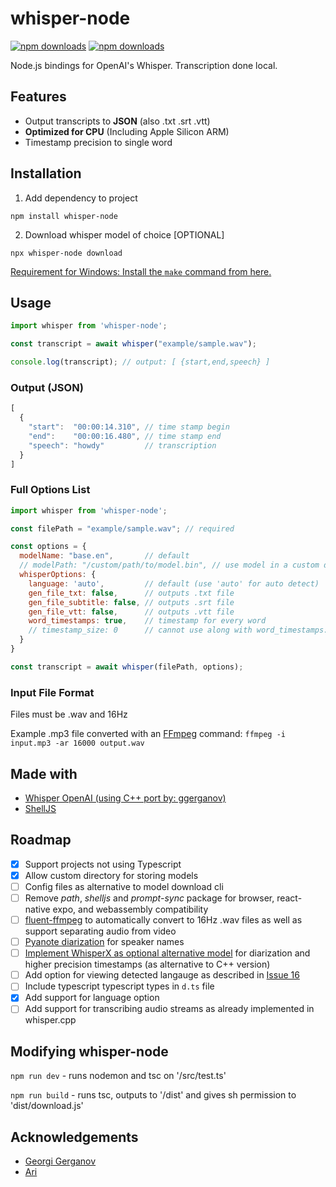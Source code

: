 # whisper-node

[![npm downloads](https://img.shields.io/npm/dm/whisper-node)](https://npmjs.org/package/whisper-node)
[![npm downloads](https://img.shields.io/npm/l/whisper-node)](https://npmjs.org/package/whisper-node)  

Node.js bindings for OpenAI's Whisper. Transcription done local.

## Features

- Output transcripts to **JSON** (also .txt .srt .vtt)
- **Optimized for CPU** (Including Apple Silicon ARM)
- Timestamp precision to single word

## Installation

1. Add dependency to project

```text
npm install whisper-node
```

2. Download whisper model of choice [OPTIONAL]

```text
npx whisper-node download
```

[Requirement for Windows: Install the ```make``` command from here.](https://gnuwin32.sourceforge.net/packages/make.htm)

## Usage

```javascript
import whisper from 'whisper-node';

const transcript = await whisper("example/sample.wav");

console.log(transcript); // output: [ {start,end,speech} ]
```

### Output (JSON)

```javascript
[
  {
    "start":  "00:00:14.310", // time stamp begin
    "end":    "00:00:16.480", // time stamp end
    "speech": "howdy"         // transcription
  }
]
```

### Full Options List

```javascript
import whisper from 'whisper-node';

const filePath = "example/sample.wav"; // required

const options = {
  modelName: "base.en",       // default
  // modelPath: "/custom/path/to/model.bin", // use model in a custom directory (cannot use along with 'modelName')
  whisperOptions: {
    language: 'auto',         // default (use 'auto' for auto detect)
    gen_file_txt: false,      // outputs .txt file
    gen_file_subtitle: false, // outputs .srt file
    gen_file_vtt: false,      // outputs .vtt file
    word_timestamps: true,    // timestamp for every word
    // timestamp_size: 0      // cannot use along with word_timestamps:true
  }
}

const transcript = await whisper(filePath, options);
```

### Input File Format

Files must be .wav and 16Hz

Example .mp3 file converted with an [FFmpeg](https://ffmpeg.org) command: ```ffmpeg -i input.mp3 -ar 16000 output.wav```

## Made with

- [Whisper OpenAI (using C++ port by: ggerganov)](https://github.com/ggerganov/whisper.cpp)
- [ShellJS](https://www.npmjs.com/package/shelljs)

## Roadmap

- [x] Support projects not using Typescript
- [x] Allow custom directory for storing models
- [ ] Config files as alternative to model download cli
- [ ] Remove *path*, *shelljs* and *prompt-sync* package for browser, react-native expo, and webassembly compatibility
- [ ] [fluent-ffmpeg](https://www.npmjs.com/package/fluent-ffmpeg) to automatically convert to 16Hz .wav files as well as support separating audio from video
- [ ] [Pyanote diarization](https://huggingface.co/pyannote/speaker-diarization) for speaker names
- [ ] [Implement WhisperX as optional alternative model](https://github.com/m-bain/whisperX) for diarization and higher precision timestamps (as alternative to C++ version)
- [ ] Add option for viewing detected langauge as described in [Issue 16](https://github.com/ariym/whisper-node/issues/16)
- [ ] Include typescript typescript types in ```d.ts``` file
- [x] Add support for language option
- [ ] Add support for transcribing audio streams as already implemented in whisper.cpp

## Modifying whisper-node

```npm run dev``` - runs nodemon and tsc on '/src/test.ts'

```npm run build``` - runs tsc, outputs to '/dist' and gives sh permission to 'dist/download.js'

## Acknowledgements

- [Georgi Gerganov](https://ggerganov.com/)
- [Ari](https://aricv.com)
